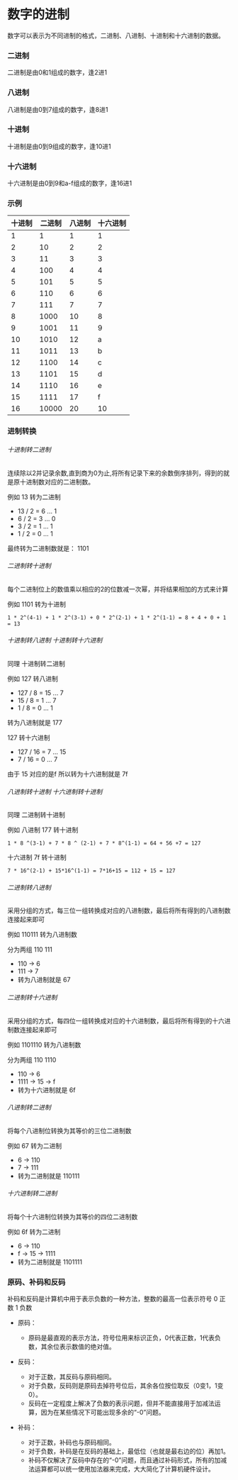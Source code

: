 # 数字的进制

数字可以表示为不同进制的格式，二进制、八进制、十进制和十六进制的数据。

### 二进制

二进制是由0和1组成的数字，逢2进1

### 八进制

八进制是由0到7组成的数字，逢8进1

### 十进制

十进制是由0到9组成的数字，逢10进1

### 十六进制

十六进制是由0到9和a-f组成的数字，逢16进1

### 示例

| 十进制 | 二进制   | 八进制 | 十六进制 |
|-----|-------|-----|------|
| 1   | 1     | 1   | 1    |
| 2   | 10    | 2   | 2    |
| 3   | 11    | 3   | 3    |
| 4   | 100   | 4   | 4    |
| 5   | 101   | 5   | 5    |
| 6   | 110   | 6   | 6    |
| 7   | 111   | 7   | 7    |
| 8   | 1000  | 10  | 8    |
| 9   | 1001  | 11  | 9    |
| 10  | 1010  | 12  | a    |
| 11  | 1011  | 13  | b    |
| 12  | 1100  | 14  | c    |
| 13  | 1101  | 15  | d    |
| 14  | 1110  | 16  | e    |
| 15  | 1111  | 17  | f    |
| 16  | 10000 | 20  | 10   |

### 进制转换

###### 十进制转二进制

连续除以2并记录余数,直到商为0为止,将所有记录下来的余数倒序排列，得到的就是原十进制数对应的二进制数。

例如 13 转为二进制

- 13 / 2 = 6 ... 1
- 6 / 2 = 3 ... 0
- 3 / 2 = 1 ... 1
- 1 / 2 = 0 ... 1

最终转为二进制数就是： 1101

###### 二进制转十进制

每个二进制位上的数值乘以相应的2的位数减一次幂，并将结果相加的方式来计算

例如 1101 转为十进制

`1 * 2^(4-1) + 1 * 2^(3-1) + 0 * 2^(2-1) + 1 * 2^(1-1) = 8 + 4 + 0 + 1 = 13`

###### 十进制转八进制 十进制转十六进制

同理 十进制转二进制

例如 127 转八进制

- 127 / 8 = 15 ... 7
- 15 / 8 = 1 ... 7
- 1 / 8 = 0 ... 1

转为八进制就是 177

127 转十六进制

- 127 / 16 = 7 ... 15
- 7 / 16 = 0 ... 7

由于 15 对应的是f 所以转为十六进制就是 7f

###### 八进制转十进制 十六进制转十进制

同理 二进制转十进制

例如 八进制 177 转十进制

`1 * 8 ^(3-1) + 7 * 8 ^ (2-1) + 7 * 8^(1-1) = 64 + 56 +7 = 127`

十六进制 7f 转十进制

`7 * 16^(2-1) + 15*16^(1-1) = 7*16+15 = 112 + 15 = 127`

###### 二进制转八进制

采用分组的方式，每三位一组转换成对应的八进制数，最后将所有得到的八进制数连接起来即可

例如 110111 转为八进制数

分为两组 110 111

- 110 -> 6
- 111 -> 7
- 转为八进制就是 67

###### 二进制转十六进制

采用分组的方式，每四位一组转换成对应的十六进制数，最后将所有得到的十六进制数连接起来即可

例如 1101110 转为八进制数

分为两组 110 1110

- 110 -> 6
- 1111 -> 15 -> f
- 转为十六进制就是 6f

###### 八进制转二进制

将每个八进制位转换为其等价的三位二进制数

例如 67 转为二进制

- 6 -> 110
- 7 -> 111
- 转为二进制就是 110111

###### 十六进制转二进制

将每个十六进制位转换为其等价的四位二进制数

例如 6f 转为二进制

- 6 -> 110
- f -> 15 -> 1111
- 转为二进制就是 1101111

### 原码、补码和反码

补码和反码是计算机中用于表示负数的一种方法，整数的最高一位表示符号 0 正数 1 负数

- 原码：
    - 原码是最直观的表示方法，符号位用来标识正负，0代表正数，1代表负数，其余位表示数值的绝对值。

- 反码：

    - 对于正数，其反码与原码相同。
    - 对于负数，反码则是原码去掉符号位后，其余各位按位取反（0变1，1变0）。
    - 反码在一定程度上解决了负数的表示问题，但并不能直接用于加减法运算，因为在某些情况下可能出现多余的“-0”问题。
  
- 补码：

    - 对于正数，补码也与原码相同。
    - 对于负数，补码是在反码的基础上，最低位（也就是最右边的位）再加1。
    - 补码不仅解决了反码中存在的“-0”问题，而且通过补码形式，所有的加减法运算都可以统一使用加法器来完成，大大简化了计算机硬件设计。

